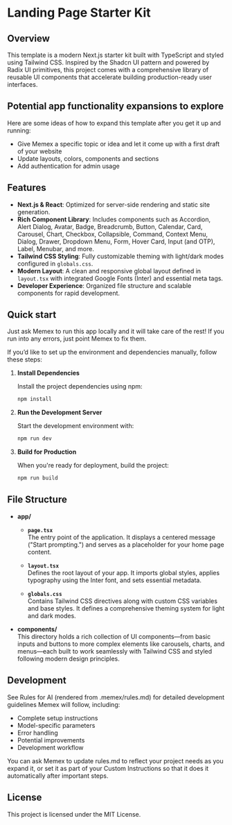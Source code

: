 # Landing Page Starter Kit

## Overview

This template is a modern Next.js starter kit built with TypeScript and styled using Tailwind CSS. Inspired by the Shadcn UI pattern and powered by Radix UI primitives, this project comes with a comprehensive library of reusable UI components that accelerate building production-ready user interfaces.

## Potential app functionality expansions to explore

Here are some ideas of how to expand this template after you get it up and running:
- Give Memex a specific topic or idea and let it come up with a first draft of your website
- Update layouts, colors, components and sections
- Add authentication for admin usage


## Features

- **Next.js & React**: Optimized for server-side rendering and static site generation.
- **Rich Component Library**: Includes components such as Accordion, Alert Dialog, Avatar, Badge, Breadcrumb, Button, Calendar, Card, Carousel, Chart, Checkbox, Collapsible, Command, Context Menu, Dialog, Drawer, Dropdown Menu, Form, Hover Card, Input (and OTP), Label, Menubar, and more.
- **Tailwind CSS Styling**: Fully customizable theming with light/dark modes configured in `globals.css`.
- **Modern Layout**: A clean and responsive global layout defined in `layout.tsx` with integrated Google Fonts (Inter) and essential meta tags.
- **Developer Experience**: Organized file structure and scalable components for rapid development.

## Quick start

Just ask Memex to run this app locally and it will take care of the rest! If you run into any errors, just point Memex to fix them.

If you’d like to set up the environment and dependencies manually, follow these steps:

1. **Install Dependencies**

   Install the project dependencies using npm:
   ```bash
   npm install
   ```

2. **Run the Development Server**

   Start the development environment with:
   ```bash
   npm run dev
   ```

3. **Build for Production**

   When you're ready for deployment, build the project:
   ```bash
   npm run build
   ```
## File Structure

- **app/**
  - **`page.tsx`**  
    The entry point of the application. It displays a centered message ("Start prompting.") and serves as a placeholder for your home page content.
    
  - **`layout.tsx`**  
    Defines the root layout of your app. It imports global styles, applies typography using the Inter font, and sets essential metadata.
    
  - **`globals.css`**  
    Contains Tailwind CSS directives along with custom CSS variables and base styles. It defines a comprehensive theming system for light and dark modes.

- **components/**  
  This directory holds a rich collection of UI components—from basic inputs and buttons to more complex elements like carousels, charts, and menus—each built to work seamlessly with Tailwind CSS and styled following modern design principles.


## Development

See Rules for AI (rendered from .memex/rules.md) for detailed development guidelines Memex will follow, including:
- Complete setup instructions
- Model-specific parameters
- Error handling
- Potential improvements
- Development workflow

You can ask Memex to update rules.md to reflect your project needs as you expand it, or set it as part of your Custom Instructions so that it does it automatically after important steps.

## License

This project is licensed under the MIT License.
